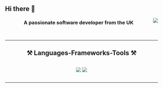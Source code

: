 ## Hi there 👋

<img align="right" src="https://visitor-badge.laobi.icu/badge?page_id=sbrookes76.sbrookes76" />

<h3 align="center">A passionate software developer from the UK</h3>

<br/>

 <hr/>
 
<h2 align="center">⚒️ Languages-Frameworks-Tools ⚒️</h2>
<br/>
<div align="center">
    <img src="https://skillicons.dev/icons?i=css,bootstrap,html,css,vscode,git,github,bitbucket,jira" />
    <img src="https://skillicons.dev/icons?i=nodejs,php,javascript,laravel,mssql,gulp" /><br>
</div>

<br/>
<hr/>

<!--
**SBrookes76/SBrookes76** is a ✨ _special_ ✨ repository because its `README.md` (this file) appears on your GitHub profile.

Here are some ideas to get you started:

- 🔭 I’m currently working on ...
- 🌱 I’m currently learning ...
- 👯 I’m looking to collaborate on ...
- 🤔 I’m looking for help with ...
- 💬 Ask me about ...
- 📫 How to reach me: ...
- 😄 Pronouns: ...
- ⚡ Fun fact: ...
-->
